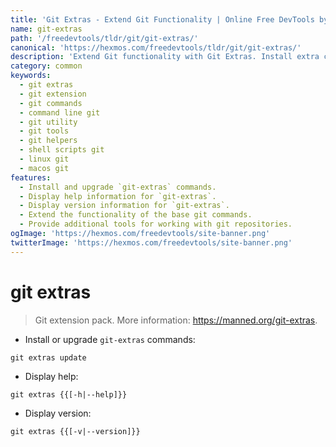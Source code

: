 ```yaml
---
title: 'Git Extras - Extend Git Functionality | Online Free DevTools by Hexmos'
name: git-extras
path: '/freedevtools/tldr/git/git-extras/'
canonical: 'https://hexmos.com/freedevtools/tldr/git/git-extras/'
description: 'Extend Git functionality with Git Extras. Install extra commands, display help and version information seamlessly. Free online tool, no registration required.'
category: common
keywords:
  - git extras
  - git extension
  - git commands
  - command line git
  - git utility
  - git tools
  - git helpers
  - shell scripts git
  - linux git
  - macos git
features:
  - Install and upgrade `git-extras` commands.
  - Display help information for `git-extras`.
  - Display version information for `git-extras`.
  - Extend the functionality of the base git commands.
  - Provide additional tools for working with git repositories.
ogImage: 'https://hexmos.com/freedevtools/site-banner.png'
twitterImage: 'https://hexmos.com/freedevtools/site-banner.png'
---
```


# git extras

> Git extension pack.
> More information: <https://manned.org/git-extras>.

- Install or upgrade `git-extras` commands:

`git extras update`

- Display help:

`git extras {{[-h|--help]}}`

- Display version:

`git extras {{[-v|--version]}}`
